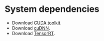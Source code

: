 # System dependencies

* Download [CUDA toolkit](https://developer.nvidia.com/cuda-toolkit).
* Download [cuDNN](https://developer.nvidia.com/rdp/cudnn-download).
* Download [TensorRT](https://developer.nvidia.com/nvidia-tensorrt-8x-download).

